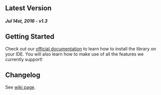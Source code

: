 Latest Version 
--------------
##### _Jul 14st, 2016_ - v1.3

Getting Started
---------------
Check out our [official documentation](https://www.devtodev.com/help/96/devtodev_sdk_for_mac_os_integration/) to learn how to install the library on your IDE. You will also learn how to make use of all the features we currently support!

Changelog
---------
See [wiki page](https://github.com/devtodev-analytics/macos-sdk/releases).
